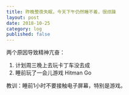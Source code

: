 ```yaml
---
title: 昨晚整夜失眠，今天下午仍然睡不着，很烦躁
layout: post
date: 2018-10-25
category: log
published: false
---
```


两个原因导致精神亢奋：
1. 计划周三晚上去玩卡丁车没去成
2. 睡前玩了一会儿游戏 Hitman Go

教训：睡前1小时不要接触电子屏幕，特别是游戏。
